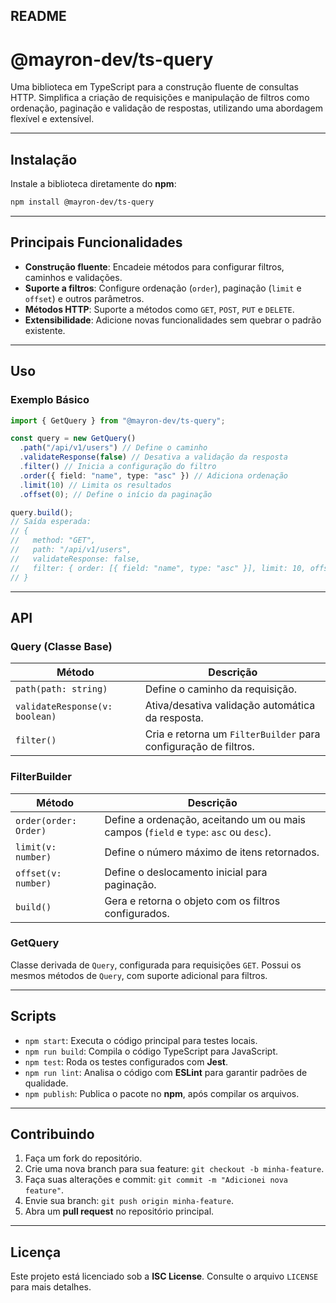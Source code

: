 ## **README**

# **@mayron-dev/ts-query**

Uma biblioteca em TypeScript para a construção fluente de consultas HTTP. Simplifica a criação de requisições e manipulação de filtros como ordenação, paginação e validação de respostas, utilizando uma abordagem flexível e extensível.

---

## **Instalação**

Instale a biblioteca diretamente do **npm**:

```bash
npm install @mayron-dev/ts-query
```

---

## **Principais Funcionalidades**

- **Construção fluente**: Encadeie métodos para configurar filtros, caminhos e validações.
- **Suporte a filtros**: Configure ordenação (`order`), paginação (`limit` e `offset`) e outros parâmetros.
- **Métodos HTTP**: Suporte a métodos como `GET`, `POST`, `PUT` e `DELETE`.
- **Extensibilidade**: Adicione novas funcionalidades sem quebrar o padrão existente.

---

## **Uso**

### **Exemplo Básico**

```typescript
import { GetQuery } from "@mayron-dev/ts-query";

const query = new GetQuery()
  .path("/api/v1/users") // Define o caminho
  .validateResponse(false) // Desativa a validação da resposta
  .filter() // Inicia a configuração do filtro
  .order({ field: "name", type: "asc" }) // Adiciona ordenação
  .limit(10) // Limita os resultados
  .offset(0); // Define o início da paginação

query.build();
// Saída esperada:
// {
//   method: "GET",
//   path: "/api/v1/users",
//   validateResponse: false,
//   filter: { order: [{ field: "name", type: "asc" }], limit: 10, offset: 0 }
// }
```

---

## **API**

### **Query (Classe Base)**

| Método               | Descrição                                                                                   |
|----------------------|---------------------------------------------------------------------------------------------|
| `path(path: string)` | Define o caminho da requisição.                                                             |
| `validateResponse(v: boolean)` | Ativa/desativa validação automática da resposta.                                         |
| `filter()`           | Cria e retorna um `FilterBuilder` para configuração de filtros.                              |

### **FilterBuilder**

| Método                     | Descrição                                                                               |
|----------------------------|-----------------------------------------------------------------------------------------|
| `order(order: Order)`      | Define a ordenação, aceitando um ou mais campos (`field` e `type`: `asc` ou `desc`).    |
| `limit(v: number)`         | Define o número máximo de itens retornados.                                             |
| `offset(v: number)`        | Define o deslocamento inicial para paginação.                                           |
| `build()`                  | Gera e retorna o objeto com os filtros configurados.                                    |

### **GetQuery**

Classe derivada de `Query`, configurada para requisições `GET`. Possui os mesmos métodos de `Query`, com suporte adicional para filtros.

---

## **Scripts**

- `npm start`: Executa o código principal para testes locais.
- `npm run build`: Compila o código TypeScript para JavaScript.
- `npm test`: Roda os testes configurados com **Jest**.
- `npm run lint`: Analisa o código com **ESLint** para garantir padrões de qualidade.
- `npm publish`: Publica o pacote no **npm**, após compilar os arquivos.

---

## **Contribuindo**

1. Faça um fork do repositório.
2. Crie uma nova branch para sua feature: `git checkout -b minha-feature`.
3. Faça suas alterações e commit: `git commit -m "Adicionei nova feature"`.
4. Envie sua branch: `git push origin minha-feature`.
5. Abra um **pull request** no repositório principal.

---

## **Licença**

Este projeto está licenciado sob a **ISC License**. Consulte o arquivo `LICENSE` para mais detalhes.